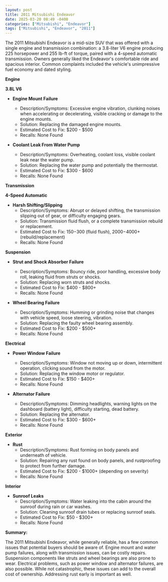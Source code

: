 ```yaml
---
layout: post
title: 2011 Mitsubishi Endeavor
date: 2025-03-20 08:49 -0400
categories: ["Mitsubishi", "Endeavor"]
tags: ["Mitsubishi", "Endeavor", "2011"]
---
```

The 2011 Mitsubishi Endeavor is a mid-size SUV that was offered with a single engine and transmission combination: a 3.8-liter V6 engine producing 225 horsepower and 255 lb-ft of torque, paired with a 4-speed automatic transmission. Owners generally liked the Endeavor's comfortable ride and spacious interior. Common complaints included the vehicle's unimpressive fuel economy and dated styling.

**Engine**

**3.8L V6**

* **Engine Mount Failure**
    * Description/Symptoms: Excessive engine vibration, clunking noises when accelerating or decelerating, visible cracking or damage to the engine mounts.
    * Solution: Replacing the damaged engine mounts.
    * Estimated Cost to Fix: $200 - $500
    * Recalls: None Found

* **Coolant Leak From Water Pump**
    * Description/Symptoms: Overheating, coolant loss, visible coolant leak near the water pump.
    * Solution: Replacing the water pump and potentially the thermostat.
    * Estimated Cost to Fix: $300 - $600
    * Recalls: None Found

**Transmission**

**4-Speed Automatic**

* **Harsh Shifting/Slipping**
    * Description/Symptoms: Abrupt or delayed shifting, the transmission slipping out of gear, or difficulty engaging gears.
    * Solution: Transmission fluid flush, or a complete transmission rebuild or replacement.
    * Estimated Cost to Fix: $150-$300 (fluid flush), $2000-$4000+ (rebuild/replacement)
    * Recalls: None Found

**Suspension**

* **Strut and Shock Absorber Failure**
    * Description/Symptoms: Bouncy ride, poor handling, excessive body roll, leaking fluid from struts or shocks.
    * Solution: Replacing worn struts and shocks.
    * Estimated Cost to Fix: $400 - $800+
    * Recalls: None Found

* **Wheel Bearing Failure**
    * Description/Symptoms: Humming or grinding noise that changes with vehicle speed, loose steering, vibration.
    * Solution: Replacing the faulty wheel bearing assembly.
    * Estimated Cost to Fix: $200 - $500+
    * Recalls: None Found

**Electrical**

* **Power Window Failure**
    * Description/Symptoms: Window not moving up or down, intermittent operation, clicking sound from the motor.
    * Solution: Replacing the window motor or regulator.
    * Estimated Cost to Fix: $150 - $400+
    * Recalls: None Found

* **Alternator Failure**
    * Description/Symptoms: Dimming headlights, warning lights on the dashboard (battery light), difficulty starting, dead battery.
    * Solution: Replacing the alternator.
    * Estimated Cost to Fix: $300 - $600+
    * Recalls: None Found

**Exterior**

* **Rust**
    * Description/Symptoms: Rust forming on body panels and underneath of vehicle.
    * Solution: Repairing any rust found on body panels, and rustproofing to protect from further damage.
    * Estimated Cost to Fix: $200 - $1000+ (depending on severity)
    * Recalls: None Found

**Interior**

* **Sunroof Leaks**
    * Description/Symptoms: Water leaking into the cabin around the sunroof during rain or car washes.
    * Solution: Cleaning sunroof drain tubes or replacing sunroof seals.
    * Estimated Cost to Fix: $50 - $300+
    * Recalls: None Found

**Summary:**

The 2011 Mitsubishi Endeavor, while generally reliable, has a few common issues that potential buyers should be aware of. Engine mount and water pump failures, along with transmission issues, can be costly repairs. Suspension components like struts and wheel bearings are also prone to wear. Electrical problems, such as power window and alternator failures, are also possible. While not catastrophic, these issues can add to the overall cost of ownership. Addressing rust early is important as well.

